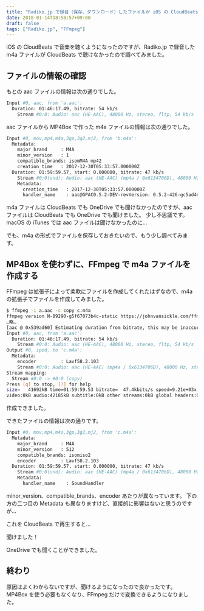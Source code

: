 ```yaml
---
title: "Radiko.jp で録音（保存、ダウンロード）したファイルが iOS の CloudBeats や OneDrive で聞けない"
date: 2018-01-14T18:58:57+09:00
draft: false
tags: ["Radiko.jp", "FFmpeg"]
---
```


iOS の CloudBeats で音楽を聴くようになったのですが、Radiko.jp で録音した m4a ファイルが CloudBeats で聴けなかったので調べてみました。

<!--more-->

## ファイルの情報の確認

もとの aac ファイルの情報は次の通りでした。

```bash
Input #0, aac, from 'a.aac':
  Duration: 01:46:17.49, bitrate: 54 kb/s
    Stream #0:0: Audio: aac (HE-AAC), 48000 Hz, stereo, fltp, 54 kb/s
```

aac ファイルから MP4Box で作った m4a ファイルの情報は次の通りでした。

```bash
Input #0, mov,mp4,m4a,3gp,3g2,mj2, from 'b.m4a':
  Metadata:
    major_brand     : M4A
    minor_version   : 1
    compatible_brands: isomM4A mp42
    creation_time   : 2017-12-30T05:33:57.000000Z
  Duration: 01:59:59.57, start: 0.000000, bitrate: 47 kb/s
    Stream #0:0(und): Audio: aac (HE-AAC) (mp4a / 0x6134706D), 48000 Hz, stereo, fltp, 46 kb/s (default)
    Metadata:
      creation_time   : 2017-12-30T05:33:57.000000Z
      handler_name    : aac@GPAC0.5.2-DEV-revVersion: 0.5.2-426-gc5ad4e4+dfsg5-1build1
```

m4a ファイルは CloudBeats でも OneDrive でも聞けなかったのですが、aac ファイルは CloudBeats でも OneDrive でも聞けました。
少し不思議です。
macOS の iTunes では aac ファイルは聞けなかったのに…

でも、m4a の形式でファイルを保存しておきたいので、もう少し調べてみます。

## MP4Box を使わずに、FFmpeg で m4a ファイルを作成する

FFmpeg は拡張子によって柔軟にファイルを作成してくれたはずなので、m4a の拡張子でファイルを作成してみました。

```bash
$ ffmpeg -i a.aac -c copy c.m4a
ffmpeg version N-89290-g5f67073b4c-static https://johnvansickle.com/ffmpeg/  Copyright (c) 2000-2017 the FFmpeg developers
…略…
[aac @ 0x539ad60] Estimating duration from bitrate, this may be inaccurate
Input #0, aac, from 'a.aac':
  Duration: 01:46:17.49, bitrate: 54 kb/s
    Stream #0:0: Audio: aac (HE-AAC), 48000 Hz, stereo, fltp, 54 kb/s
Output #0, ipod, to 'c.m4a':
  Metadata:
    encoder         : Lavf58.2.103
    Stream #0:0: Audio: aac (HE-AAC) (mp4a / 0x6134706D), 48000 Hz, stereo, fltp, 54 kb/s
Stream mapping:
  Stream #0:0 -> #0:0 (copy)
Press [q] to stop, [?] for help
size=   41692kB time=01:59:59.53 bitrate=  47.4kbits/s speed=9.21e+03x
video:0kB audio:42185kB subtitle:0kB other streams:0kB global headers:0kB muxing overhead: unknown
```

作成できました。

できたファイルの情報は次の通りです。

```bash
Input #0, mov,mp4,m4a,3gp,3g2,mj2, from 'c.m4a':
  Metadata:
    major_brand     : M4A
    minor_version   : 512
    compatible_brands: isomiso2
    encoder         : Lavf58.2.103
  Duration: 01:59:59.57, start: 0.000000, bitrate: 47 kb/s
    Stream #0:0(und): Audio: aac (HE-AAC) (mp4a / 0x6134706D), 48000 Hz, stereo, fltp, 46 kb/s (default)
    Metadata:
      handler_name    : SoundHandler
```

minor_version、compatible_brands、encoder あたりが異なっています。
下の方の二つ目の Metadata も異なりますけど、直接的に影響はないと思うのですが…

これを CloudBeats で再生すると…

聞けました！

OneDrive でも聞くことができました。

## 終わり

原因はよくわからないですが、聞けるようになったので良かったです。
MP4Box を使う必要もなくなり、FFmpeg だけで変換できるようになりました。

